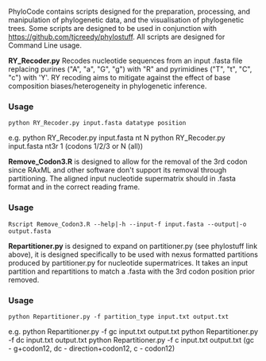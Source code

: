 PhyloCode contains scripts designed for the preparation, processing, and manipulation of phylogenetic data, and the visualisation of phylogenetic trees. 
Some scripts are designed to be used in conjunction with https://github.com/tjcreedy/phylostuff. 
All scripts are designed for Command Line usage.


**RY_Recoder.py** Recodes nucleotide sequences from an input .fasta file replacing purines ("A", "a", "G", "g") with "R" and pyrimidines ("T", "t", "C", "c") with 'Y'. RY recoding aims to mitigate against the effect of base composition biases/heterogeneity in phylogenetic inference. 
### Usage
    python RY_Recoder.py input.fasta datatype position
e.g. 
    python RY_Recoder.py input.fasta nt N
    python RY_Recoder.py input.fasta nt3r 1
(codons 1/2/3 or N (all))

**Remove_Codon3.R** is designed to allow for the removal of the 3rd codon since RAxML and other software don't support its removal through partitioning. The aligned input nucleotide supermatrix should in .fasta format and in the correct reading frame.
### Usage
    Rscript Remove_Codon3.R --help|-h --input-f input.fasta --output|-o output.fasta

**Repartitioner.py** is designed to expand on partitioner.py (see phylostuff link above), it is designed specifically to be used with nexus formatted partitions produced by partitioner.py for nucleotide supermatrices. It takes an input partition and repartitions to match a .fasta with the 3rd codon position prior removed.
### Usage
    python Repartitioner.py -f partition_type input.txt output.txt
e.g. 
    python Repartitioner.py -f gc input.txt output.txt
    python Repartitioner.py -f dc input.txt output.txt
    python Repartitioner.py -f c input.txt output.txt
(gc - g+codon12, dc - direction+codon12, c - codon12)
